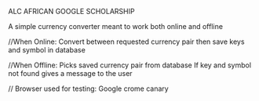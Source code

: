 ALC AFRICAN GOOGLE SCHOLARSHIP

A simple currency converter meant to work both online and offline

//When Online:
  Convert between requested currency pair then save keys and symbol in database
  
//When Offline:
  Picks saved currency pair from database
  If key and symbol not found gives a message to the user

// Browser used for testing:
  Google crome canary
